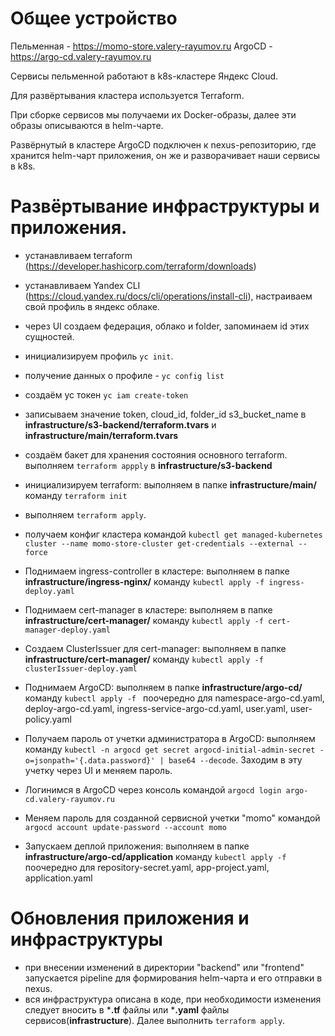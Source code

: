 # Общее устройство

Пельменная - https://momo-store.valery-rayumov.ru
ArgoCD - https://argo-cd.valery-rayumov.ru

Сервисы пельменной работают в k8s-кластере Яндекс Cloud.

Для развёртывания кластера используется Terraform.

При сборке сервисов мы получаеми их Docker-образы, далее эти образы описываются в helm-чарте.

Развёрнутый в кластере ArgoCD подключен к nexus-репозиторию, где хранится helm-чарт приложения, он же и разворачивает наши сервисы в k8s.

# Развёртывание инфраструктуры и приложения.

- устанавливаем terraform (https://developer.hashicorp.com/terraform/downloads)
- устанавливаем Yandex CLI (https://cloud.yandex.ru/docs/cli/operations/install-cli), настраиваем свой профиль в яндекс облаке.
- через UI создаем федерация, облако и folder, запоминаем id этих сущностей.
- инициализируем профиль ``yc init``. 
- получение данных о профиле - `yc config list`
- создаём yc токен `yc iam create-token`
- записываем значение token, cloud_id, folder_id s3_bucket_name в **infrastructure/s3-backend/terraform.tvars** и **infrastructure/main/terraform.tvars**
- создаём бакет для хранения состояния основного terraform. выполняем `terraform appply` в **infrastructure/s3-backend**
- инициализируем terraform: выполняем в папке **infrastructure/main/** команду ``terraform init``
- выполняем `terraform apply`.

- получаем конфиг кластера командой ``kubectl get managed-kubernetes cluster --name momo-store-cluster get-credentials --external --force``

- Поднимаем ingress-controller в кластере: выполняем в папке **infrastructure/ingress-nginx/** команду ``kubectl apply -f ingress-deploy.yaml``

- Поднимаем cert-manager в кластере: выполняем в папке **infrastructure/cert-manager/** команду ``kubectl apply -f cert-manager-deploy.yaml``

- Создаем ClusterIssuer для cert-manager: выполняем в папке **infrastructure/cert-manager/** команду ``kubectl apply -f clusterIssuer-deploy.yaml``

- Поднимаем ArgoCD: выполняем в папке **infrastructure/argo-cd/** команду ``kubectl apply -f `` поочередно для namespace-argo-cd.yaml, deploy-argo-cd.yaml, ingress-service-argo-cd.yaml, user.yaml, user-policy.yaml

- Получаем пароль от учетки администратора в ArgoCD: выполняем команду ``kubectl -n argocd get secret argocd-initial-admin-secret -o=jsonpath='{.data.password}' | base64 --decode``. Заходим в эту учетку через UI и меняем пароль.

- Логинимся в ArgoCD через консоль командой ``argocd login argo-cd.valery-rayumov.ru``

- Меняем пароль для созданной сервисной учетки "momo" командой ``argocd account update-password --account momo``

- Запускаем деплой приложения: выполняем в папке **infrastructure/argo-cd/application** команду ``kubectl apply -f `` поочередно для repository-secret.yaml, app-project.yaml, application.yaml


# Обновления приложения и инфраструктуры
- при внесении изменений в директории "backend" или "frontend" запускается pipeline для формирования helm-чарта и его отправки в nexus.
- вся инфраструктура описана в коде, при необходимости изменения следует вносить в ***.tf** файлы или ***.yaml** файлы сервисов(**infrastructure**). Далее выполнить ``terraform apply``.
